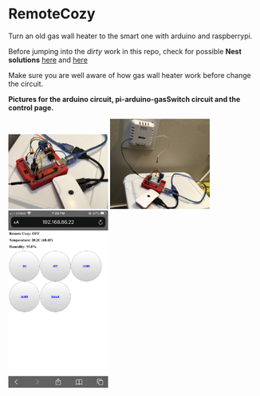 # RemoteCozy
Turn an old gas wall heater to the smart one with arduino and raspberrypi.


Before jumping into the *dirty* work in this repo, check for possible **Nest solutions** [here](https://www.youtube.com/watch?v=rsqniOCdglw) and [here](https://www.youtube.com/watch?v=NZbpdGksut4)


Make sure you are well aware of how gas wall heater work before change the circuit.

**Pictures for the arduino circuit, pi-arduino-gasSwitch circuit and the control page.** 


<img src="./photos/IMG-7470.png" alt="arduino" width="200"/> 
<img src="./photos/IMG-7469.png" alt="overall" width="200"/> 
<img src="./photos/IMG-7472.PNG" alt="webpage" width="200"/>
